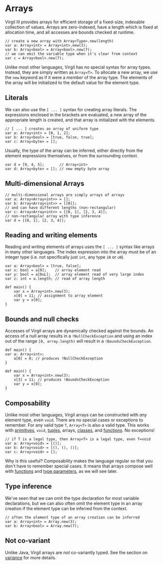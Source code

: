 # Arrays #

Virgil III provides arrays for efficient storage of a fixed-size, indexable collection of values. Arrays are zero-indexed, have a length which is fixed at allocation time, and all accesses are bounds checked at runtime.

```
// create a new array with Array<Type>.new(length)
var a: Array<int> = Array<int>.new(3);
var b: Array<bool> = Array<bool>.new(7);
// we can omit the variable type when it's clear from context
var c = Array<bool>.new(7);
```

Unlike most other languages, Virgil has no special syntax for array types. Instead, they are simply written as `Array<T>`. To allocate a new array, we use the `new` keyword as if it were a _member_ of the array type. The elements of the array will be initialized to the default value for the element type.

## Literals ##

We can also use the `[ ... ]` syntax for creating array literals. The expressions enclosed in the brackets are evaluated, a new array of the appropriate length is created, and that array is initialized with the elements.

```
// [ ... ] creates an array of uniform type
var a: Array<int> = [0, 1, 2];
var b: Array<bool> = [true, false, true];
var c: Array<byte> = [];
```

Usually, the type of the array can be inferred, either directly from the element expressions themselves, or from the surrounding context.

```
var d = [9, 4, 5];       // Array<int>
var d: Array<byte> = []; // new empty byte array
```

## Multi-dimensional Arrays ##

```
// multi-dimensional arrays are simply arrays of arrays
var a: Array<Array<int>> = [];
var b: Array<Array<int>> = [[0]];
// and can have different lengths (non-rectangular)
var c: Array<Array<int>> = [[0, 1], [2, 3, 4]];
// non-rectangular array with type inference
var d = [[0, 1], [2, 3, 4]];
```

## Reading and writing elements ##

Reading and writing elements of arrays uses the `[ ... ]` syntax like arrays in many other languages. The index expression into the array must be of an integer type (i.e. not specifically just `int`, any type `iN` or `uN`).

```
var a: Array<bool> = [true, false];
var x: bool = a[0];    // array element read
var y: bool = a[0uL];  // array element read of very large index
var z: int = a.length; // read of array length
```

```
def main() {
    var x = Array<int>.new(3);
    x[0] = 11; // assignment to array element
    var y = x[0];
}
```

## Bounds and null checks ##

Accesses of Virgil arrays are dynamically checked against the bounds. An access of a null array results in a `!NullCheckException` and using an index out of the range `[0, array.length)` will result in a `!BoundsCheckException`.

```
def main() {
var a: Array<int>;
    a[0] = 0; // produces !NullCheckException
}
```

```
def main() {
    var x = Array<int>.new(3);
    x[3] = 11; // produces !BoundsCheckException
    var y = x[0];
}
```

## Composability ##

Unlike most other languages, Virgil arrays can be constructed with _any_ element type, even `void`. There are no special cases or exceptions to remember. For any valid type `T`, `Array<T>` is also a valid type. This works with [primitives](Primitives.md), `void`, [tuples](Tuples.md), arrays, [classes](Classes.md), and [functions](Functions.md). No exceptions!

```
// if T is a legal type, then Array<T> is a legal type, even T=void
var a: Array<void> = [()];
var b: Array<void> = [(), (), ()];
var c: Array<void> = [];
```

Why is this useful? Composability makes the language regular so that you don't have to remember special cases. It means that arrays compose well with [functions](Functions.md) and [type parameters](Typeparams.md), as we will see later.

## Type inference ##

We've seen that we can omit the type declaration for most variable declarations, but we can also often omit the element type in an array creation if the element type can be inferred from the context.

```
// often the element type of an array creation can be inferred
var a: Array<int> = Array.new(3);
var b: Array<bool> = Array.new(7);
```

## Not co-variant ##

Unlike Java, Virgil arrays are _not_ co-variantly typed. See the section on [variance](Variance.md) for more details.
